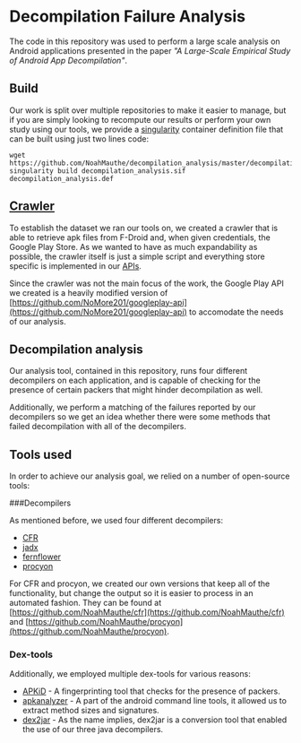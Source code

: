# Decompilation Failure Analysis

The code in this repository was used to perform a large scale analysis on Android applications presented in the paper *"A Large-Scale Empirical Study of Android App Decompilation"*.


## Build

Our work is split over multiple repositories to make it easier to manage, but if you are simply looking to recompute our results or perform your own study using our tools, we provide a [singularity](https://sylabs.io/) container definition file that can be built using just two lines code:

    wget https://github.com/NoahMauthe/decompilation_analysis/master/decompilation_analysis.def
    singularity build decompilation_analysis.sif decompilation_analysis.def

## [Crawler](https://github.com/NoahMauthe/apk_crawler)

To establish the dataset we ran our tools on, we created a crawler that is able to retrieve apk files from F-Droid and, when given credentials, the Google Play Store.
As we wanted to have as much expandability as possible, the crawler itself is just a simple script and everything store specific is implemented in our [APIs](https://github.com/NoahMauthe/APIs).

Since the crawler was not the main focus of the work, the Google Play API we created is a heavily modified version of [https://github.com/NoMore201/googleplay-api](https://github.com/NoMore201/googleplay-api) to accomodate the needs of our analysis.

## Decompilation analysis

Our analysis tool, contained in this repository, runs four different decompilers on each application, and is capable of checking for the presence of certain  packers that might hinder decompilation as well.

Additionally, we perform a matching of the failures reported by our decompilers so we get an idea whether there were some methods that failed decompilation with all of the decompilers.

## Tools used

In order to achieve our analysis goal, we relied on a number of open-source tools:

###Decompilers

As mentioned before, we used four different decompilers:

* [CFR](https://www.benf.org/other/cfr)
* [jadx](https://github.com/skylot/jadx)
* [fernflower](https://github.com/JetBrains/intellij-community/tree/master/plugins/java-decompiler/engine)
* [procyon](https://bitbucket.org/mstrobel/procyon)

For CFR and procyon, we created our own versions that keep all of the functionality, but change the output so it is easier to process in an automated fashion.
They can be found at [https://github.com/NoahMauthe/cfr](https://github.com/NoahMauthe/cfr) and [https://github.com/NoahMauthe/procyon](https://github.com/NoahMauthe/procyon).

### Dex-tools

Additionally, we employed multiple dex-tools for various reasons:

* [APKiD](https://github.com/rednaga/APKiD) - A fingerprinting tool that checks for the presence of packers.
* [apkanalyzer](https://developer.android.com/studio/command-line/apkanalyzer) - A part of the android command line tools, it allowed us to extract method sizes and signatures.
* [dex2jar](https://github.com/pxb1988/dex2jar) - As the name implies, dex2jar is a conversion tool that enabled the use of our  three java decompilers.
